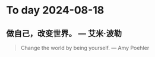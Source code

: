 
# To day 2024-08-18


## 做自己，改变世界。 — 艾米·波勒
> Change the world by being yourself. — Amy Poehler

    